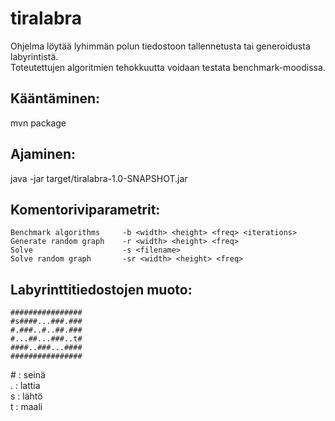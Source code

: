 ﻿tiralabra
=========

Ohjelma löytää lyhimmän polun tiedostoon tallennetusta tai generoidusta labyrintistä.  
Toteutettujen algoritmien tehokkuutta voidaan testata benchmark-moodissa.


Kääntäminen:
------------
mvn package


Ajaminen:
---------
java -jar target/tiralabra-1.0-SNAPSHOT.jar


Komentoriviparametrit:
-----------
	Benchmark algorithms     -b <width> <height> <freq> <iterations>
	Generate random graph    -r <width> <height> <freq>
	Solve                    -s <filename>
	Solve random graph       -sr <width> <height> <freq>


Labyrinttitiedostojen muoto:
----------------------------
	################
	#s####...###.###
	#.###..#..##.###
	#...##...###..t#
	####..###...####
	################
	
\# : seinä  
. : lattia  
s : lähtö  
t : maali  
